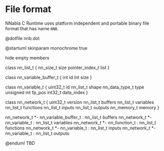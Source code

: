 <!--
 Copyright (c) 2017 Sony Corporation. All Rights Reserved.

 Licensed under the Apache License, Version 2.0 (the "License");
 you may not use this file except in compliance with the License.
 You may obtain a copy of the License at

     http://www.apache.org/licenses/LICENSE-2.0

 Unless required by applicable law or agreed to in writing, software
 distributed under the License is distributed on an "AS IS" BASIS,
 WITHOUT WARRANTIES OR CONDITIONS OF ANY KIND, either express or implied.
 See the License for the specific language governing permissions and
 limitations under the License.
-->

# File format

NNabla C Runtime uses platform independent and portable binary file
format that has name `NNB`.

@dotfile nnb.dot

@startuml
skinparam monochrome true

hide empty members

class nn_list_t {
    nn_size_t size
    pointer_index_t list
}

class nn_variable_buffer_t {
    int id
    int size
}

class nn_variable_t {
    uint32_t id
    nn_list_t shape
    nn_data_type_t type
    unsigned int fp_pos
    int32_t data_index
}

class nn_network_t {
    uint32_t version
    nn_list_t buffers
    nn_list_t variables
    nn_list_t functions
    nn_list_t inputs
    nn_list_t outputs
    nn_memory_t memory
}

nn_network_t *- nn_variable_buffer_t : nn_list_t buffers 
nn_network_t *- nn_variable_t : nn_list_t variables 
nn_network_t *- nn_function_t : nn_list_t functions 
nn_network_t *- nn_variable_t : nn_list_t inputs
nn_network_t *- nn_variable_t : nn_list_t outputs


@enduml
TBD
